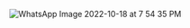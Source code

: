 ![WhatsApp Image 2022-10-18 at 7 54 35 PM](https://user-images.githubusercontent.com/108897583/196495904-f96a2a25-6d66-4f70-8080-57c8d7f7359b.jpeg)
